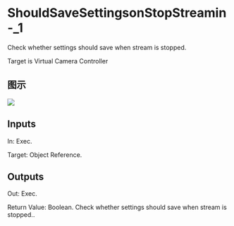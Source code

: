 # ShouldSaveSettingsonStopStreamin-_1

Check whether settings should save when stream is stopped.

Target is Virtual Camera Controller

## 图示

![]($-20221218-21270396.png)

## Inputs

In: Exec.

Target: Object Reference.  

## Outputs

Out: Exec.

Return Value: Boolean. Check whether settings should save when stream is stopped..

